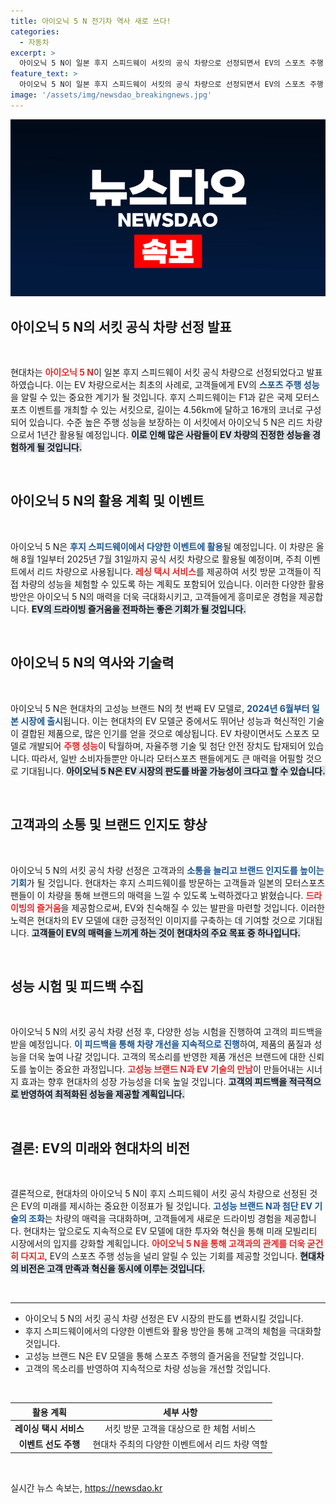 ```yaml
---
title: 아이오닉 5 N 전기차 역사 새로 쓰다!
categories:
  - 자동차
excerpt: >
  아이오닉 5 N이 일본 후지 스피드웨이 서킷의 공식 차량으로 선정되면서 EV의 스포츠 주행 성능을 세상에 알린다! 이 혁신적인 모델이 고객에게 드라이빙의 즐거움을 안겨줄 예정이다.
feature_text: >
  아이오닉 5 N이 일본 후지 스피드웨이 서킷의 공식 차량으로 선정되면서 EV의 스포츠 주행 성능을 세상에 알린다! 이 혁신적인 모델이 고객에게 드라이빙의 즐거움을 안겨줄 예정이다.
image: '/assets/img/newsdao_breakingnews.jpg'
---
```


<p><img src="/assets/img/newsdao_breakingnews.jpg" alt="bookingtag 속보" /></p>

<h2 data-ke-size="size26">아이오닉 5 N의 서킷 공식 차량 선정 발표</h2>

<p data-ke-size="size16">&nbsp;</p>

<p>현대차는 <b><span style="color: #ee2323;">아이오닉 5 N</span></b>이 일본 후지 스피드웨이 서킷 공식 차량으로 선정되었다고 발표하였습니다. 이는 EV 차량으로서는 최초의 사례로, 고객들에게 EV의 <b><span style="color: #1a5490;">스포츠 주행 성능</span></b>을 알릴 수 있는 중요한 계기가 될 것입니다. 후지 스피드웨이는 F1과 같은 국제 모터스포츠 이벤트를 개최할 수 있는 서킷으로, 길이는 4.56km에 달하고 16개의 코너로 구성되어 있습니다. 수준 높은 주행 성능을 보장하는 이 서킷에서 아이오닉 5 N은 리드 차량으로서 1년간 활용될 예정입니다. <b><span style="background-color: #21538527;">이로 인해 많은 사람들이 EV 차량의 진정한 성능을 경험하게 될 것입니다.</span></b></p>

<p data-ke-size="size16">&nbsp;</p>

<h2 data-ke-size="size26">아이오닉 5 N의 활용 계획 및 이벤트</h2>

<p data-ke-size="size16">&nbsp;</p>

<p>아이오닉 5 N은 <b><span style="color: #1a5490;">후지 스피드웨이에서 다양한 이벤트에 활용</span></b>될 예정입니다. 이 차량은 올해 8월 1일부터 2025년 7월 31일까지 공식 서킷 차량으로 활용될 예정이며, 주최 이벤트에서 리드 차량으로 사용됩니다. <b><span style="color: #ee2323;">레싱 택시 서비스</span></b>를 제공하여 서킷 방문 고객들이 직접 차량의 성능을 체험할 수 있도록 하는 계획도 포함되어 있습니다. 이러한 다양한 활용 방안은 아이오닉 5 N의 매력을 더욱 극대화시키고, 고객들에게 흥미로운 경험을 제공합니다. <b><span style="background-color: #21538527;">EV의 드라이빙 즐거움을 전파하는 좋은 기회가 될 것입니다.</span></b></p>

<p data-ke-size="size16">&nbsp;</p>

<h2 data-ke-size="size26">아이오닉 5 N의 역사와 기술력</h2>

<p data-ke-size="size16">&nbsp;</p>

<p>아이오닉 5 N은 현대차의 고성능 브랜드 N의 첫 번째 EV 모델로, <b><span style="color: #1a5490;">2024년 6월부터 일본 시장에 출시</span></b>됩니다. 이는 현대차의 EV 모델군 중에서도 뛰어난 성능과 혁신적인 기술이 결합된 제품으로, 많은 인기를 얻을 것으로 예상됩니다. EV 차량이면서도 스포츠 모델로 개발되어 <b><span style="color: #ee2323;">주행 성능</span></b>이 탁월하며, 자율주행 기술 및 첨단 안전 장치도 탑재되어 있습니다. 따라서, 일반 소비자들뿐만 아니라 모터스포츠 팬들에게도 큰 매력을 어필할 것으로 기대됩니다. <b><span style="background-color: #21538527;">아이오닉 5 N은 EV 시장의 판도를 바꿀 가능성이 크다고 할 수 있습니다.</span></b></p>

<p data-ke-size="size16">&nbsp;</p>

<h2 data-ke-size="size26">고객과의 소통 및 브랜드 인지도 향상</h2>

<p data-ke-size="size16">&nbsp;</p>

<p>아이오닉 5 N의 서킷 공식 차량 선정은 고객과의 <b><span style="color: #1a5490;">소통을 늘리고 브랜드 인지도를 높이는 기회</span></b>가 될 것입니다. 현대차는 후지 스피드웨이를 방문하는 고객들과 일본의 모터스포츠 팬들이 이 차량을 통해 브랜드의 매력을 느낄 수 있도록 노력하겠다고 밝혔습니다. <b><span style="color: #ee2323;">드라이빙의 즐거움</span></b>을 제공함으로써, EV와 친숙해질 수 있는 발판을 마련할 것입니다. 이러한 노력은 현대차의 EV 모델에 대한 긍정적인 이미지를 구축하는 데 기여할 것으로 기대됩니다. <b><span style="background-color: #21538527;">고객들이 EV의 매력을 느끼게 하는 것이 현대차의 주요 목표 중 하나입니다.</span></b></p>

<p data-ke-size="size16">&nbsp;</p>

<h2 data-ke-size="size26">성능 시험 및 피드백 수집</h2>

<p data-ke-size="size16">&nbsp;</p>

<p>아이오닉 5 N의 서킷 공식 차량 선정 후, 다양한 성능 시험을 진행하여 고객의 피드백을 받을 예정입니다. <b><span style="color: #1a5490;">이 피드백을 통해 차량 개선을 지속적으로 진행</span></b>하여, 제품의 품질과 성능을 더욱 높여 나갈 것입니다. 고객의 목소리를 반영한 제품 개선은 브랜드에 대한 신뢰도를 높이는 중요한 과정입니다. <b><span style="color: #ee2323;">고성능 브랜드 N과 EV 기술의 만남</span></b>이 만들어내는 시너지 효과는 향후 현대차의 성장 가능성을 더욱 높일 것입니다. <b><span style="background-color: #21538527;">고객의 피드백을 적극적으로 반영하여 최적화된 성능을 제공할 계획입니다.</span></b></p>

<p data-ke-size="size16">&nbsp;</p>

<h2 data-ke-size="size26">결론: EV의 미래와 현대차의 비전</h2>

<p data-ke-size="size16">&nbsp;</p>

<p>결론적으로, 현대차의 아이오닉 5 N이 후지 스피드웨이 서킷 공식 차량으로 선정된 것은 EV의 미래를 제시하는 중요한 이정표가 될 것입니다. <b><span style="color: #1a5490;">고성능 브랜드 N과 첨단 EV 기술의 조화</span></b>는 차량의 매력을 극대화하며, 고객들에게 새로운 드라이빙 경험을 제공합니다. 현대차는 앞으로도 지속적으로 EV 모델에 대한 투자와 혁신을 통해 미래 모빌리티 시장에서의 입지를 강화할 계획입니다. <b><span style="color: #ee2323;">아이오닉 5 N을 통해 고객과의 관계를 더욱 굳건히 다지고</span></b>, EV의 스포츠 주행 성능을 널리 알릴 수 있는 기회를 제공할 것입니다. <b><span style="background-color: #21538527;">현대차의 비전은 고객 만족과 혁신을 동시에 이루는 것입니다.</span></b></p>

<p data-ke-size="size16">&nbsp;</p>

<hr>

<ul>
    <li>아이오닉 5 N의 서킷 공식 차량 선정은 EV 시장의 판도를 변화시킬 것입니다.</li>
    <li>후지 스피드웨이에서의 다양한 이벤트와 활용 방안을 통해 고객의 체험을 극대화할 것입니다.</li>
    <li>고성능 브랜드 N은 EV 모델을 통해 스포츠 주행의 즐거움을 전달할 것입니다.</li>
    <li>고객의 목소리를 반영하여 지속적으로 차량 성능을 개선할 것입니다.</li>
</ul>

<p data-ke-size="size16">&nbsp;</p>

<table>
    <thead>
        <tr>
            <th style="text-align: center; height: 17px;"><b>활용 계획</b></th>
            <th style="text-align: center; height: 17px;"><b>세부 사항</b></th>
        </tr>
    </thead>
    <tbody>
        <tr>
            <td style="text-align: center; height: 17px;"><b>레이싱 택시 서비스</b></td>
            <td style="text-align: center; height: 17px;">서킷 방문 고객을 대상으로 한 체험 서비스</td>
        </tr>
        <tr>
            <td style="text-align: center; height: 17px;"><b>이벤트 선도 주행</b></td>
            <td style="text-align: center; height: 17px;">현대차 주최의 다양한 이벤트에서 리드 차량 역할</td>
        </tr>
    </tbody>
</table>

<p data-ke-size="size16">&nbsp;</p>
실시간 뉴스 속보는, <a href="https://newsdao.kr" rel="dofollow">https://newsdao.kr</a>


